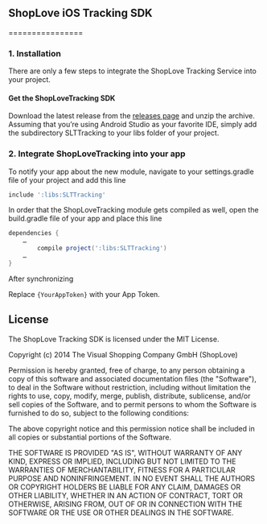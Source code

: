 ## ShopLove iOS Tracking SDK
================

### 1. Installation
There are only a few steps to integrate the ShopLove Tracking Service into your project.

#### Get the ShopLoveTracking SDK
Download the latest release from the [releases page][releases] and unzip the archive. Assuming that you’re using Android Studio as your favorite IDE, simply add the subdirectory SLTTracking to your libs folder of your project.



### 2. Integrate ShopLoveTracking into your app
 
To notify your app about the new module, navigate to your settings.gradle file of your project and add this line

```gradle
include ':libs:SLTTracking'
```

In order that the ShopLoveTracking module gets compiled as well, open the build.gradle file of your app and place this line 


```gradle
dependencies {
	…
    	compile project(':libs:SLTTracking')
	…
}
```

After synchronizing



Replace `{YourAppToken}` with your App Token.


[releases]: https://github.com/ShopLove/tracking-sdk-android/releases
[dragDrop0]: https://cloud.githubusercontent.com/assets/2537091/2996597/44e2dc88-dcf2-11e3-9649-219bef81f3a9.png
[dragDrop1]: https://cloud.githubusercontent.com/assets/2537091/2996598/44e39c9a-dcf2-11e3-9ee6-13a8f72997c2.png



## License

The ShopLove Tracking SDK is licensed under the MIT License.

Copyright (c) 2014 
The Visual Shopping Company GmbH (ShopLove)

Permission is hereby granted, free of charge, to any person obtaining a copy
of this software and associated documentation files (the "Software"), to deal
in the Software without restriction, including without limitation the rights
to use, copy, modify, merge, publish, distribute, sublicense, and/or sell
copies of the Software, and to permit persons to whom the Software is
furnished to do so, subject to the following conditions:

The above copyright notice and this permission notice shall be included in
all copies or substantial portions of the Software.

THE SOFTWARE IS PROVIDED "AS IS", WITHOUT WARRANTY OF ANY KIND, EXPRESS OR
IMPLIED, INCLUDING BUT NOT LIMITED TO THE WARRANTIES OF MERCHANTABILITY,
FITNESS FOR A PARTICULAR PURPOSE AND NONINFRINGEMENT. IN NO EVENT SHALL THE
AUTHORS OR COPYRIGHT HOLDERS BE LIABLE FOR ANY CLAIM, DAMAGES OR OTHER
LIABILITY, WHETHER IN AN ACTION OF CONTRACT, TORT OR OTHERWISE, ARISING FROM,
OUT OF OR IN CONNECTION WITH THE SOFTWARE OR THE USE OR OTHER DEALINGS IN
THE SOFTWARE.